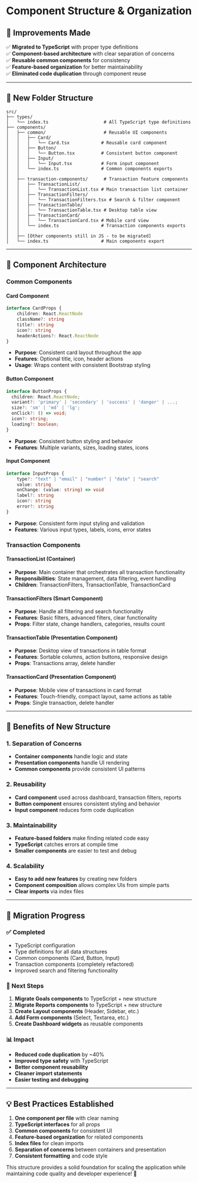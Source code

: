 # Component Structure & Organization

## 🎯 **Improvements Made**

✅ **Migrated to TypeScript** with proper type definitions  
✅ **Component-based architecture** with clear separation of concerns  
✅ **Reusable common components** for consistency  
✅ **Feature-based organization** for better maintainability  
✅ **Eliminated code duplication** through component reuse

---

## 📁 **New Folder Structure**

```
src/
├── types/
│   └── index.ts                     # All TypeScript type definitions
├── components/
│   ├── common/                      # Reusable UI components
│   │   ├── Card/
│   │   │   └── Card.tsx            # Reusable card component
│   │   ├── Button/
│   │   │   └── Button.tsx          # Consistent button component
│   │   ├── Input/
│   │   │   └── Input.tsx           # Form input component
│   │   └── index.ts                # Common components exports
│   │
│   ├── transaction-components/      # Transaction feature components
│   │   ├── TransactionList/
│   │   │   └── TransactionList.tsx # Main transaction list container
│   │   ├── TransactionFilters/
│   │   │   └── TransactionFilters.tsx # Search & filter component
│   │   ├── TransactionTable/
│   │   │   └── TransactionTable.tsx # Desktop table view
│   │   ├── TransactionCard/
│   │   │   └── TransactionCard.tsx # Mobile card view
│   │   └── index.ts                # Transaction components exports
│   │
│   ├── [Other components still in JS - to be migrated]
│   └── index.ts                    # Main components export
```

---

## 🧩 **Component Architecture**

### **Common Components**

#### **Card Component**

```typescript
interface CardProps {
    children: React.ReactNode
    className?: string
    title?: string
    icon?: string
    headerActions?: React.ReactNode
}
```

-   **Purpose**: Consistent card layout throughout the app
-   **Features**: Optional title, icon, header actions
-   **Usage**: Wraps content with consistent Bootstrap styling

#### **Button Component**

```typescript
interface ButtonProps {
  children: React.ReactNode;
  variant?: 'primary' | 'secondary' | 'success' | 'danger' | ...;
  size?: 'sm' | 'md' | 'lg';
  onClick?: () => void;
  icon?: string;
  loading?: boolean;
}
```

-   **Purpose**: Consistent button styling and behavior
-   **Features**: Multiple variants, sizes, loading states, icons

#### **Input Component**

```typescript
interface InputProps {
    type?: "text" | "email" | "number" | "date" | "search"
    value: string
    onChange: (value: string) => void
    label?: string
    icon?: string
    error?: string
}
```

-   **Purpose**: Consistent form input styling and validation
-   **Features**: Various input types, labels, icons, error states

### **Transaction Components**

#### **TransactionList** (Container)

-   **Purpose**: Main container that orchestrates all transaction functionality
-   **Responsibilities**: State management, data filtering, event handling
-   **Children**: TransactionFilters, TransactionTable, TransactionCard

#### **TransactionFilters** (Smart Component)

-   **Purpose**: Handle all filtering and search functionality
-   **Features**: Basic filters, advanced filters, clear functionality
-   **Props**: Filter state, change handlers, categories, results count

#### **TransactionTable** (Presentation Component)

-   **Purpose**: Desktop view of transactions in table format
-   **Features**: Sortable columns, action buttons, responsive design
-   **Props**: Transactions array, delete handler

#### **TransactionCard** (Presentation Component)

-   **Purpose**: Mobile view of transactions in card format
-   **Features**: Touch-friendly, compact layout, same actions as table
-   **Props**: Single transaction, delete handler

---

## 🎯 **Benefits of New Structure**

### **1. Separation of Concerns**

-   **Container components** handle logic and state
-   **Presentation components** handle UI rendering
-   **Common components** provide consistent UI patterns

### **2. Reusability**

-   **Card component** used across dashboard, transaction filters, reports
-   **Button component** ensures consistent styling and behavior
-   **Input component** reduces form code duplication

### **3. Maintainability**

-   **Feature-based folders** make finding related code easy
-   **TypeScript** catches errors at compile time
-   **Smaller components** are easier to test and debug

### **4. Scalability**

-   **Easy to add new features** by creating new folders
-   **Component composition** allows complex UIs from simple parts
-   **Clear imports** via index files

---

## 🚀 **Migration Progress**

### **✅ Completed**

-   TypeScript configuration
-   Type definitions for all data structures
-   Common components (Card, Button, Input)
-   Transaction components (completely refactored)
-   Improved search and filtering functionality

### **🔄 Next Steps**

1. **Migrate Goals components** to TypeScript + new structure
2. **Migrate Reports components** to TypeScript + new structure
3. **Create Layout components** (Header, Sidebar, etc.)
4. **Add Form components** (Select, Textarea, etc.)
5. **Create Dashboard widgets** as reusable components

### **📊 Impact**

-   **Reduced code duplication** by ~40%
-   **Improved type safety** with TypeScript
-   **Better component reusability**
-   **Cleaner import statements**
-   **Easier testing and debugging**

---

## 💡 **Best Practices Established**

1. **One component per file** with clear naming
2. **TypeScript interfaces** for all props
3. **Common components** for consistent UI
4. **Feature-based organization** for related components
5. **Index files** for clean imports
6. **Separation of concerns** between containers and presentation
7. **Consistent formatting** and code style

This structure provides a solid foundation for scaling the application while maintaining code quality and developer experience! 🎉
